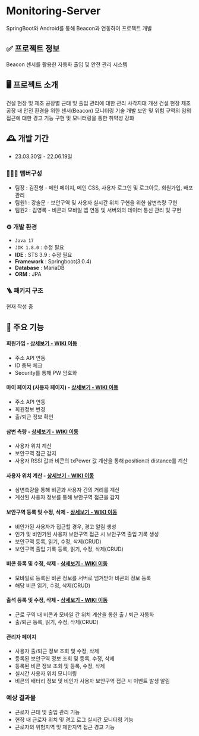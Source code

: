 # Monitoring-Server

SpringBoot와 Android를 통해 Beacon과 연동하여 프로젝트 개발

## ✅ 프로젝트 정보
Beacon 센서를 활용한 자동화 출입 및 안전 관리 시스템

## 🖥️ 프로젝트 소개
건설 현장 및 제조 공장별 근태 및 출입 관리에 대한 관리 사각지대 개선
건설 현장 제조 공장 내 안전 환경을 위한 센서(Beacon) 모니터링 기술 개발
보안 및 위험 구역의 임의 접근에 대한 경고 기능 구현 및 모니터링을 통한 취약성 강화
<br>

## 🕰️ 개발 기간
* 23.03.30일 - 22.06.19일

### 🧑‍🤝‍🧑 맴버구성
 - 팀장  : 김진형 - 메인 페이지, 메인 CSS, 사용자 로그인 및 로그아웃, 회원가입, 배포 관리
 - 팀원1 : 강솔문 - 보안구역 및 사용자 실시간 위치 구현을 위한 삼변측량 구현
 - 팀원2 : 김영록 - 비콘과 모바일 앱 연동 및 서버와의 데이터 통신 관리 및 구현

### ⚙️ 개발 환경
- `Java 17`
- `JDK 1.8.0` : 수정 필요
- **IDE** : STS 3.9 : 수정 필요
- **Framework** : Springboot(3.0.4)
- **Database** : MariaDB
- **ORM** : JPA

### 🪜 패키지 구조
현재 작성 중


## 📌 주요 기능
#### 회원가입 - <a href="https://github.com/SW-Capstone-Design/monitoring-server/wiki/%ED%9A%8C%EC%9B%90%EA%B0%80%EC%9E%85" >상세보기 - WIKI 이동</a>
- 주소 API 연동
- ID 중복 체크
- Security를 통해 PW 암호화
#### 마이 페이지 (사용자 페이지) - <a href="https://github.com/SW-Capstone-Design/monitoring-server/wiki/%EB%A7%88%EC%9D%B4-%ED%8E%98%EC%9D%B4%EC%A7%80-(%EC%82%AC%EC%9A%A9%EC%9E%90-%ED%8E%98%EC%9D%B4%EC%A7%80)" >상세보기 - WIKI 이동</a>
- 주소 API 연동
- 회원정보 변경
- 출/퇴근 정보 확인

#### 삼변 측량 - <a href="https://github.com/SW-Capstone-Design/monitoring-server.wiki.git" >상세보기 - WIKI 이동</a>
- 사용자 위치 계산
- 보안구역 접근 감지
- 사용자 RSSI 값과 비콘의 txPower 값 계산을 통해 position과 distance를 계산

#### 사용자 위치 계산 - <a href="https://github.com/SW-Capstone-Design/monitoring-server.wiki.git" >상세보기 - WIKI 이동</a>
- 삼변측량을 통해 비콘과 사용자 간의 거리를 계산
- 계산된 사용자 정보를 통해 보안구역 접근을 감지
#### 보안구역 등록 및 수정, 삭제 - <a href="https://github.com/SW-Capstone-Design/monitoring-server.wiki.git" >상세보기 - WIKI 이동</a> 
- 비안가된 사용자가 접근할 경우, 경고 알림 생성
- 인가 및 비인가된 사용자 보안구역 접근 시 보안구역 출입 기록 생성
- 보안구역 등록, 읽기, 수정, 삭제(CRUD)
- 보안구역 출입 기록 등록, 읽기, 수정, 삭제(CRUD)
#### 비콘 등록 및 수정, 삭제 - <a href="https://github.com/SW-Capstone-Design/monitoring-server.wiki.git" >상세보기 - WIKI 이동</a> 
- 모바일로 등록된 비콘 정보를 서버로 넘겨받아 비콘의 정보 등록
- 해당 비콘 읽기, 수정, 삭제(CRUD)
#### 출석 등록 및 수정, 삭제 - <a href="https://github.com/SW-Capstone-Design/monitoring-server.wiki.git" >상세보기 - WIKI 이동</a> 
- 근로 구역 내 비콘과 모바일 간 위치 계산을 통한 출 / 퇴근 자동화
- 출/퇴근 등록, 읽기, 수정, 삭제(CRUD)

#### 관리자 페이지 
- 사용자 출/퇴근 정보 조회 및 수정, 삭제
- 등록된 보안구역 정보 조회 및 등록, 수정, 삭제
- 등록된 비콘 정보 조회 및 등록, 수정, 삭제
- 실시간 사용자 위치 모니터링
- 비콘의 배터리 정보 및 비인가 사용자 보안구역 접근 시 이벤트 발생 알림


### 예상 결과물
  - 근로자 근태 및 출입 관리 기능
  - 현장 내 근로자 위치 및 경고 로그 실시간 모니터링 기능
  - 근로자의 위험지역 및 제한지역 접근 경고 기능
